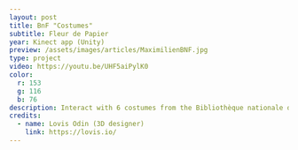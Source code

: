 ```yaml
---
layout: post
title: BnF "Costumes"
subtitle: Fleur de Papier
year: Kinect app (Unity)
preview: /assets/images/articles/MaximilienBNF.jpg
type: project
video: https://youtu.be/UHF5aiPylK0
color:
  r: 153
  g: 116
  b: 76
description: Interact with 6 costumes from the Bibliothèque nationale de France's archive in the Richelieu library. App made with Unity using an Intel Realsense D435.</br></br>Available in 3 languages, running every day.
credits:
  - name: Lovis Odin (3D designer)
    link: https://lovis.io/
---
```

